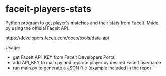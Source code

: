 # faceit-players-stats
Python program to get player's matches and their stats from FaceIt. Made by using the official FaceIt API.

https://developers.faceit.com/docs/tools/data-api

Usage:
- get FaceIt API_KEY from Faceit Developers Portal
- add API_KEY to main.py and replace player by desired FaceIt username
- run main.py to generate a JSON file (example included in the repo)
